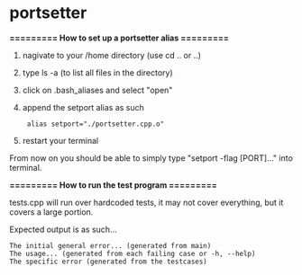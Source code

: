 # portsetter
**========= How to set up a portsetter alias =========**

1. nagivate to your /home directory (use cd .. or ..)
2. type ls -a (to list all files in the directory)
3. click on .bash_aliases and select "open"
4. append the setport alias as such
        
        alias setport="./portsetter.cpp.o"
5. restart your terminal

From now on you should be able to simply type "setport -flag [PORT]..." into terminal.

**========= How to run the test program =========**

tests.cpp will run over hardcoded tests, it may not cover everything, but it covers a large portion.

Expected output is as such...



    The initial general error... (generated from main)
    The usage... (generated from each failing case or -h, --help)
    The specific error (generated from the testcases)
